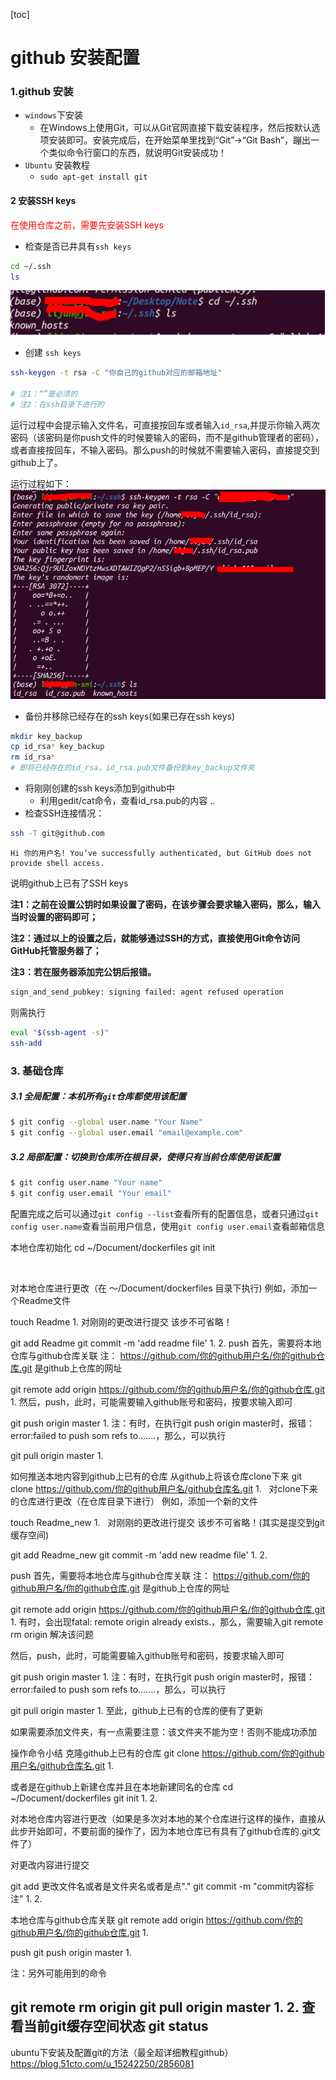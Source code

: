 [toc]
# github 安装配置
### 1.github 安装
- `windows`下安装
  - 在Windows上使用Git，可以从Git官网直接下载安装程序，然后按默认选项安装即可。安装完成后，在开始菜单里找到“Git”->“Git Bash”，蹦出一个类似命令行窗口的东西，就说明Git安装成功！
- `Ubuntu` 安装教程
  - `sudo apt-get install git`
#### 2 安装SSH keys

<p style='color: red; font-size: 18'>在使用仓库之前，需要先安装SSH keys</p>

- 检查是否已井具有`ssh keys`

```bash
cd ~/.ssh
ls
```
![git_ssh1](../images/git/git_ssh1.png)
- 创建 `ssh keys`
```bash
ssh-keygen -t rsa -C "你自己的github对应的邮箱地址"

# 注1：“”是必须的
# 注2：在ssh目录下进行的
```
运行过程中会提示输入文件名，可直接按回车或者输入`id_rsa`,并提示你输入两次密码（该密码是你push文件的时候要输入的密码，而不是github管理者的密码），或者直接按回车，不输入密码。那么push的时候就不需要输入密码，直接提交到github上了。

运行过程如下：
![git_ssh2](../images/git/git_ssh2.png)

- 备份并移除已经存在的ssh keys(如果已存在ssh keys)

```bash
mkdir key_backup
cp id_rsa* key_backup
rm id_rsa*
# 即将已经存在的id_rsa，id_rsa.pub文件备份到key_backup文件夹
```


- 将刚刚创建的ssh keys添加到github中
  - 利用gedit/cat命令，查看id_rsa.pub的内容
..
- 检查SSH连接情况：
```bash
ssh -T git@github.com
```
    Hi 你的用户名! You’ve successfully authenticated, but GitHub does not provide shell access.

说明github上已有了SSH keys

**注1：之前在设置公钥时如果设置了密码，在该步骤会要求输入密码，那么，输入当时设置的密码即可；**

**注2：通过以上的设置之后，就能够通过SSH的方式，直接使用Git命令访问GitHub托管服务器了；**

**注3：若在服务器添加完公钥后报错。**
```bash
sign_and_send_pubkey: signing failed: agent refused operation
```
则需执行
```bash
eval "$(ssh-agent -s)"
ssh-add
```

### 3. 基础仓库
##### 3.1 *全局配置*：本机所有`git`仓库都使用该配置
```bash
$ git config --global user.name "Your Name"
$ git config --global user.email "email@example.com"
```
##### 3.2 *局部配置*：切换到仓库所在根目录，使得只有当前仓库使用该配置
```bash
$ git config user.name "Your name"
$ git config user.email "Your email"
```
配置完成之后可以通过`git config --list`查看所有的配置信息，或者只通过`git config user.name`查看当前用户信息，使用`git config user.email`查看邮箱信息

本地仓库初始化
cd ~/Document/dockerfiles
git init

 

对本地仓库进行更改（在 ～/Document/dockerfiles 目录下执行)
例如，添加一个Readme文件

touch Readme
1.
对刚刚的更改进行提交
该步不可省略！

git add Readme
git commit -m 'add readme file'
1.
2.
push
首先，需要将本地仓库与github仓库关联
注： https://github.com/你的github用户名/你的github仓库.git 是github上仓库的网址

git remote add origin https://github.com/你的github用户名/你的github仓库.git
1.
然后，push，此时，可能需要输入github账号和密码，按要求输入即可

git push origin master
1.
注：有时，在执行git push origin master时，报错：error:failed to push som refs to…….，那么，可以执行

git pull origin master
1.
 

如何推送本地内容到github上已有的仓库
从github上将该仓库clone下来
git clone https://github.com/你的github用户名/github仓库名.git
1.
 
对clone下来的仓库进行更改（在仓库目录下进行）
例如，添加一个新的文件

touch Readme_new
1.
 
对刚刚的更改进行提交
该步不可省略！(其实是提交到git缓存空间)

git add Readme_new
git commit -m 'add new readme file'
1.
2.
 

push
首先，需要将本地仓库与github仓库关联
注： https://github.com/你的github用户名/你的github仓库.git 是github上仓库的网址

git remote add origin https://github.com/你的github用户名/你的github仓库.git
1.
有时，会出现fatal: remote origin already exists.，那么，需要输入git remote rm origin 解决该问题

然后，push，此时，可能需要输入github账号和密码，按要求输入即可

git push origin master
1.
注：有时，在执行git push origin master时，报错：error:failed to push som refs to…….，那么，可以执行

git pull origin master
1.
至此，github上已有的仓库的便有了更新

如果需要添加文件夹，有一点需要注意：该文件夹不能为空！否则不能成功添加

操作命令小结
克隆github上已有的仓库
git clone https://github.com/你的github用户名/github仓库名.git
1.
 

或者是在github上新建仓库并且在本地新建同名的仓库
cd ~/Document/dockerfiles
git init
1.
2.
 

对本地仓库内容进行更改（如果是多次对本地的某个仓库进行这样的操作，直接从此步开始即可，不要前面的操作了，因为本地仓库已有具有了github仓库的.git文件了）

对更改内容进行提交

git add 更改文件名或者是文件夹名或者是点"."
git commit -m "commit内容标注"
1.
2.
 

本地仓库与github仓库关联
git remote add origin https://github.com/你的github用户名/你的github仓库.git
1.
 

push
git push origin master
1.
 

注：另外可能用到的命令

git remote rm origin
git pull origin master
1.
2.
查看当前git缓存空间状态
git status
-----------------------------------
ubuntu下安装及配置git的方法（最全超详细教程github）
https://blog.51cto.com/u_15242250/2856081
